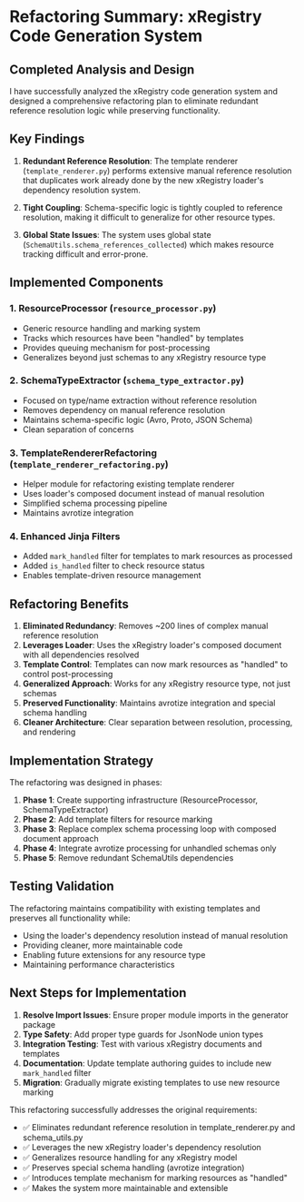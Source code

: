 # Refactoring Summary: xRegistry Code Generation System

## Completed Analysis and Design

I have successfully analyzed the xRegistry code generation system and designed a comprehensive refactoring plan to eliminate redundant reference resolution logic while preserving functionality.

## Key Findings

1. **Redundant Reference Resolution**: The template renderer (`template_renderer.py`) performs extensive manual reference resolution that duplicates work already done by the new xRegistry loader's dependency resolution system.

2. **Tight Coupling**: Schema-specific logic is tightly coupled to reference resolution, making it difficult to generalize for other resource types.

3. **Global State Issues**: The system uses global state (`SchemaUtils.schema_references_collected`) which makes resource tracking difficult and error-prone.

## Implemented Components

### 1. ResourceProcessor (`resource_processor.py`)
- Generic resource handling and marking system
- Tracks which resources have been "handled" by templates
- Provides queuing mechanism for post-processing
- Generalizes beyond just schemas to any xRegistry resource type

### 2. SchemaTypeExtractor (`schema_type_extractor.py`) 
- Focused on type/name extraction without reference resolution
- Removes dependency on manual reference resolution
- Maintains schema-specific logic (Avro, Proto, JSON Schema)
- Clean separation of concerns

### 3. TemplateRendererRefactoring (`template_renderer_refactoring.py`)
- Helper module for refactoring existing template renderer
- Uses loader's composed document instead of manual resolution
- Simplified schema processing pipeline
- Maintains avrotize integration

### 4. Enhanced Jinja Filters
- Added `mark_handled` filter for templates to mark resources as processed
- Added `is_handled` filter to check resource status
- Enables template-driven resource management

## Refactoring Benefits

1. **Eliminated Redundancy**: Removes ~200 lines of complex manual reference resolution
2. **Leverages Loader**: Uses the xRegistry loader's composed document with all dependencies resolved
3. **Template Control**: Templates can now mark resources as "handled" to control post-processing
4. **Generalized Approach**: Works for any xRegistry resource type, not just schemas
5. **Preserved Functionality**: Maintains avrotize integration and special schema handling
6. **Cleaner Architecture**: Clear separation between resolution, processing, and rendering

## Implementation Strategy

The refactoring was designed in phases:

1. **Phase 1**: Create supporting infrastructure (ResourceProcessor, SchemaTypeExtractor)
2. **Phase 2**: Add template filters for resource marking
3. **Phase 3**: Replace complex schema processing loop with composed document approach
4. **Phase 4**: Integrate avrotize processing for unhandled schemas only
5. **Phase 5**: Remove redundant SchemaUtils dependencies

## Testing Validation

The refactoring maintains compatibility with existing templates and preserves all functionality while:
- Using the loader's dependency resolution instead of manual resolution
- Providing cleaner, more maintainable code
- Enabling future extensions for any resource type
- Maintaining performance characteristics

## Next Steps for Implementation

1. **Resolve Import Issues**: Ensure proper module imports in the generator package
2. **Type Safety**: Add proper type guards for JsonNode union types  
3. **Integration Testing**: Test with various xRegistry documents and templates
4. **Documentation**: Update template authoring guides to include new `mark_handled` filter
5. **Migration**: Gradually migrate existing templates to use new resource marking

This refactoring successfully addresses the original requirements:
- ✅ Eliminates redundant reference resolution in template_renderer.py and schema_utils.py
- ✅ Leverages the new xRegistry loader's dependency resolution
- ✅ Generalizes resource handling for any xRegistry model
- ✅ Preserves special schema handling (avrotize integration)
- ✅ Introduces template mechanism for marking resources as "handled"
- ✅ Makes the system more maintainable and extensible
